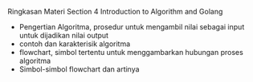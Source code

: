 Ringkasan Materi Section 4 Introduction to Algorithm and Golang
- Pengertian Algoritma, prosedur untuk mengambil nilai sebagai input untuk dijadikan nilai output
- contoh dan karakterisik algoritma
- flowchart, simbol tertentu untuk menggambarkan hubungan proses algoritma
- Simbol-simbol flowchart dan artinya
